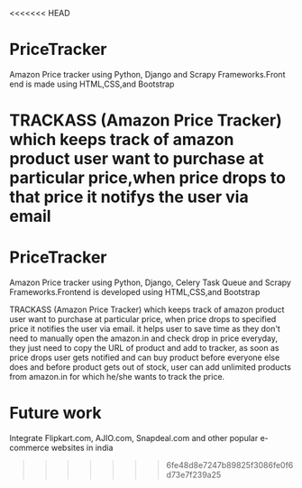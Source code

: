 <<<<<<< HEAD
# PriceTracker
Amazon Price tracker using Python, Django and Scrapy Frameworks.Front end is made using HTML,CSS,and Bootstrap

TRACKASS (Amazon Price Tracker) which keeps track of amazon product user want to purchase at particular price,when price drops to that price it notifys the user via email
=======
# PriceTracker
Amazon Price tracker using Python, Django, Celery Task Queue and Scrapy Frameworks.Frontend is developed using HTML,CSS,and Bootstrap

TRACKASS (Amazon Price Tracker) which keeps track of amazon product user want to purchase at particular price, when price drops to specified price it notifies the user via email.
it helps user to save time as they don't need to manually open the amazon.in and check drop in price everyday, they just need to copy the URL of product and add to tracker, as soon as price drops user gets notified and can buy product before everyone else does and before product gets out of stock, user can add unlimited products from amazon.in for which he/she wants to track the price.

# Future work
Integrate Flipkart.com, AJIO.com, Snapdeal.com and other popular e-commerce websites in india

>>>>>>> 6fe48d8e7247b89825f3086fe0f6d73e7f239a25
